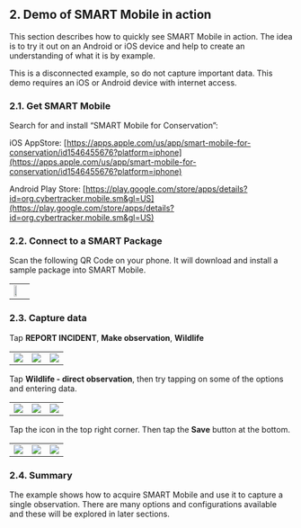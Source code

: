 ## 2. Demo of SMART Mobile in action
This section describes how to quickly see SMART Mobile in action. The idea is to try it out on an Android or iOS device and help to create an understanding of what it is by example.

This is a disconnected example, so do not capture important data. This demo requires an iOS or Android device with internet access.

### 2.1. Get SMART Mobile
Search for and install “SMART Mobile for Conservation”:

iOS AppStore: [https://apps.apple.com/us/app/smart-mobile-for-conservation/id1546455676?platform=iphone](https://apps.apple.com/us/app/smart-mobile-for-conservation/id1546455676?platform=iphone)

Android Play Store: [https://play.google.com/store/apps/details?id=org.cybertracker.mobile.sm&gl=US](https://play.google.com/store/apps/details?id=org.cybertracker.mobile.sm&gl=US)

### 2.2. Connect to a SMART Package
Scan the following QR Code on your phone. It will download and install a sample package into SMART Mobile.
<table>
<tr>
<td><img width="50%" src="{{ site.baseurl }}/assets/smart/image253.png" /></td>
</tr>
</table>

### 2.3. Capture data
Tap **REPORT INCIDENT**, **Make observation**, **Wildlife**
<table>
<tr>
<td><img src="{{ site.baseurl }}/assets/smart/image236.png" /></td>
<td><img src="{{ site.baseurl }}/assets/smart/image33.png" /></td>
<td><img src="{{ site.baseurl }}/assets/smart/image97.png" /></td>
</tr>
</table>

Tap **Wildlife - direct observation**, then try tapping on some of the options and entering data.
<table>
<tr>
<td><img src="{{ site.baseurl }}/assets/smart/image150.png" /></td>
<td><img src="{{ site.baseurl }}/assets/smart/image32.png" /></td>
<td><img src="{{ site.baseurl }}/assets/smart/image160.png" /></td>
</tr>
</table>

Tap the icon in the top right corner. Then tap the **Save** button at the bottom.
<table>
<tr>
<td><img src="{{ site.baseurl }}/assets/smart/image139.png" /></td>
<td><img src="{{ site.baseurl }}/assets/smart/image169.png" /></td>
<td><img src="{{ site.baseurl }}/assets/smart/image205.png" /></td>
</tr>
</table>

### 2.4. Summary
The example shows how to acquire SMART Mobile and use it to capture a single observation. There are many options and configurations available and these will be explored in later sections.
